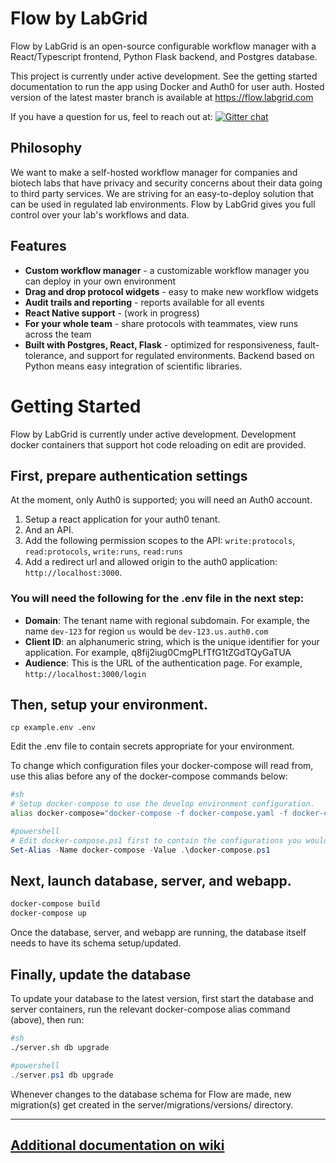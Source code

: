# Flow by LabGrid

Flow by LabGrid is an open-source configurable workflow manager with a React/Typescript frontend, Python Flask backend, and Postgres database.  

This project is currently under active development. See the getting started documentation to run the app using Docker and Auth0 for user auth. Hosted version of the latest master branch is available at https://flow.labgrid.com

If you have a question for us, feel to reach out at: [![Gitter chat](https://badges.gitter.im/lab-grid/community.png)](https://gitter.im/lab-grid/community)

## Philosophy

We want to make a self-hosted workflow manager for companies and biotech labs that have privacy and security concerns about their data going to third party services. We are striving for an easy-to-deploy solution that can be used in regulated lab environments. Flow by LabGrid gives you full control over your lab's workflows and data. 

## Features
- **Custom workflow manager** - a customizable workflow manager you can deploy in your own environment 
- **Drag and drop protocol widgets** - easy to make new workflow widgets
- **Audit trails and reporting** - reports available for all events
- **React Native support** - (work in progress)
- **For your whole team** - share protocols with teammates, view runs across the team
- **Built with Postgres, React, Flask** - optimized for responsiveness, fault-tolerance, and support for regulated environments. Backend based on Python means easy integration of scientific libraries.

# Getting Started

Flow by LabGrid is currently under active development. Development docker containers that support hot code reloading on edit are provided.


## First, prepare authentication settings

At the moment, only Auth0 is supported; you will need an Auth0 account.

1. Setup a react application for your auth0 tenant.  
1. And an API.  
1. Add the following permission scopes to the API: 
`write:protocols`, `read:protocols`, `write:runs`, `read:runs`  
1. Add a redirect url and allowed origin to the auth0 application: `http://localhost:3000`.

### You will need the following for the .env file in the next step:  
* **Domain**: The tenant name with regional subdomain. For example, the name `dev-123` for region `us` would be `dev-123.us.auth0.com`  
* **Client ID**: an alphanumeric string, which is the unique identifier for your application. For example, q8fij2iug0CmgPLfTfG1tZGdTQyGaTUA  
* **Audience**: This is the URL of the authentication page. For example, `http://localhost:3000/login`  


## Then, setup your environment.
```
cp example.env .env
```

Edit the .env file to contain secrets appropriate for your environment.


To change which configuration files your docker-compose will read from, use this alias before any of the docker-compose commands below:

```sh
#sh
# Setup docker-compose to use the develop environment configuration.
alias docker-compose="docker-compose -f docker-compose.yaml -f docker-compose.dev.yaml"
```

```powershell
#powershell
# Edit docker-compose.ps1 first to contain the configurations you would like to use
Set-Alias -Name docker-compose -Value .\docker-compose.ps1
```

## Next, launch database, server, and webapp.

```sh
docker-compose build
docker-compose up
```

Once the database, server, and webapp are running, the database itself needs to have its schema setup/updated.

## Finally, update the database

To update your database to the latest version, first start the database and server containers, run the relevant docker-compose alias command (above), then run:
```sh
#sh
./server.sh db upgrade
```

```powershell
#powershell
./server.ps1 db upgrade
```

Whenever changes to the database schema for Flow are made, new migration(s) get created in the server/migrations/versions/ directory. 

-----------------

## [Additional documentation on wiki](https://github.com/lab-grid/flow/wiki/Getting-Started)


